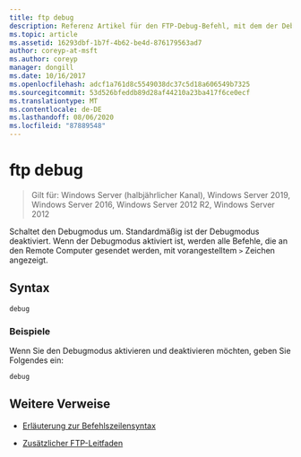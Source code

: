```yaml
---
title: ftp debug
description: Referenz Artikel für den FTP-Debug-Befehl, mit dem der Debugmodus gewechselt wird.
ms.topic: article
ms.assetid: 16293dbf-1b7f-4b62-be4d-876179563ad7
author: coreyp-at-msft
ms.author: coreyp
manager: dongill
ms.date: 10/16/2017
ms.openlocfilehash: adcf1a761d8c5549038dc37c5d18a606549b7325
ms.sourcegitcommit: 53d526bfeddb89d28af44210a23ba417f6ce0ecf
ms.translationtype: MT
ms.contentlocale: de-DE
ms.lasthandoff: 08/06/2020
ms.locfileid: "87889548"
---
```

# <a name="ftp-debug"></a>ftp debug

> Gilt für: Windows Server (halbjährlicher Kanal), Windows Server 2019, Windows Server 2016, Windows Server 2012 R2, Windows Server 2012

Schaltet den Debugmodus um. Standardmäßig ist der Debugmodus deaktiviert. Wenn der Debugmodus aktiviert ist, werden alle Befehle, die an den Remote Computer gesendet werden, mit vorangestelltem `>` Zeichen angezeigt.

## <a name="syntax"></a>Syntax

```
debug
```

### <a name="examples"></a>Beispiele

Wenn Sie den Debugmodus aktivieren und deaktivieren möchten, geben Sie Folgendes ein:

```
debug
```

## <a name="additional-references"></a>Weitere Verweise

- [Erläuterung zur Befehlszeilensyntax](command-line-syntax-key.md)

- [Zusätzlicher FTP-Leitfaden](/previous-versions/orphan-topics/ws.10/cc756013(v=ws.10))
